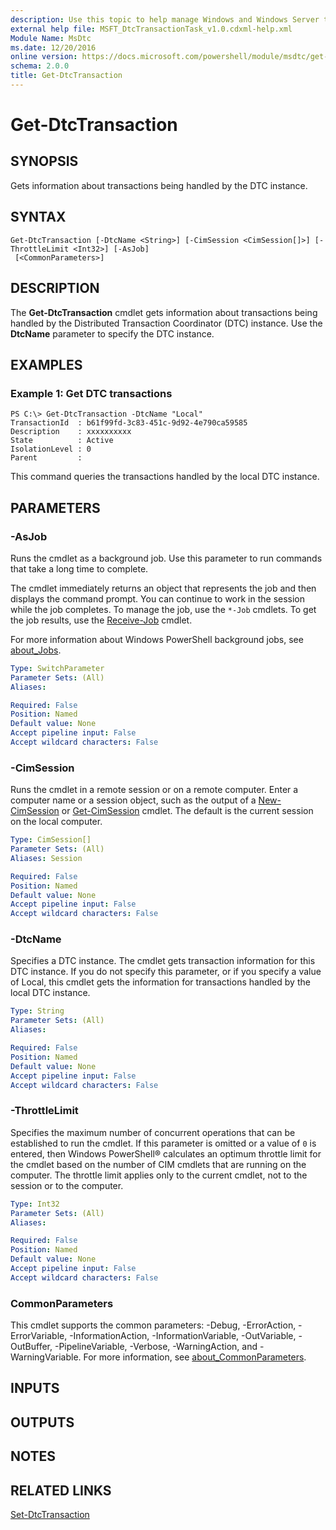 ```yaml
---
description: Use this topic to help manage Windows and Windows Server technologies with Windows PowerShell.
external help file: MSFT_DtcTransactionTask_v1.0.cdxml-help.xml
Module Name: MsDtc
ms.date: 12/20/2016
online version: https://docs.microsoft.com/powershell/module/msdtc/get-dtctransaction?view=windowsserver2019-ps&wt.mc_id=ps-gethelp
schema: 2.0.0
title: Get-DtcTransaction
---
```


# Get-DtcTransaction

## SYNOPSIS
Gets information about transactions being handled by the DTC instance.

## SYNTAX

```
Get-DtcTransaction [-DtcName <String>] [-CimSession <CimSession[]>] [-ThrottleLimit <Int32>] [-AsJob]
 [<CommonParameters>]
```

## DESCRIPTION
The **Get-DtcTransaction** cmdlet gets information about transactions being handled by the Distributed Transaction Coordinator (DTC) instance.
Use the **DtcName** parameter to specify the DTC instance.

## EXAMPLES

### Example 1: Get DTC transactions
```
PS C:\> Get-DtcTransaction -DtcName "Local"
TransactionId  : b61f99fd-3c83-451c-9d92-4e790ca59585
Description    : xxxxxxxxxx
State          : Active
IsolationLevel : 0
Parent         :
```

This command queries the transactions handled by the local DTC instance.

## PARAMETERS

### -AsJob
Runs the cmdlet as a background job. Use this parameter to run commands that take a long time to complete. 

The cmdlet immediately returns an object that represents the job and then displays the command prompt. 
You can continue to work in the session while the job completes. 
To manage the job, use the `*-Job` cmdlets. 
To get the job results, use the [Receive-Job](https://go.microsoft.com/fwlink/?LinkID=113372) cmdlet. 

For more information about Windows PowerShell background jobs, see [about_Jobs](https://go.microsoft.com/fwlink/?LinkID=113251).

```yaml
Type: SwitchParameter
Parameter Sets: (All)
Aliases: 

Required: False
Position: Named
Default value: None
Accept pipeline input: False
Accept wildcard characters: False
```

### -CimSession
Runs the cmdlet in a remote session or on a remote computer.
Enter a computer name or a session object, such as the output of a [New-CimSession](https://go.microsoft.com/fwlink/p/?LinkId=227967) or [Get-CimSession](https://go.microsoft.com/fwlink/p/?LinkId=227966) cmdlet.
The default is the current session on the local computer.

```yaml
Type: CimSession[]
Parameter Sets: (All)
Aliases: Session

Required: False
Position: Named
Default value: None
Accept pipeline input: False
Accept wildcard characters: False
```

### -DtcName
Specifies a DTC instance.
The cmdlet gets  transaction information for this DTC instance.
If you do not specify this parameter, or if you specify a value of Local, this cmdlet gets the information for transactions handled by the local DTC instance.

```yaml
Type: String
Parameter Sets: (All)
Aliases: 

Required: False
Position: Named
Default value: None
Accept pipeline input: False
Accept wildcard characters: False
```

### -ThrottleLimit
Specifies the maximum number of concurrent operations that can be established to run the cmdlet.
If this parameter is omitted or a value of `0` is entered, then Windows PowerShell® calculates an optimum throttle limit for the cmdlet based on the number of CIM cmdlets that are running on the computer.
The throttle limit applies only to the current cmdlet, not to the session or to the computer.

```yaml
Type: Int32
Parameter Sets: (All)
Aliases: 

Required: False
Position: Named
Default value: None
Accept pipeline input: False
Accept wildcard characters: False
```

### CommonParameters
This cmdlet supports the common parameters: -Debug, -ErrorAction, -ErrorVariable, -InformationAction, -InformationVariable, -OutVariable, -OutBuffer, -PipelineVariable, -Verbose, -WarningAction, and -WarningVariable. For more information, see [about_CommonParameters](https://go.microsoft.com/fwlink/?LinkID=113216).

## INPUTS

## OUTPUTS

## NOTES

## RELATED LINKS

[Set-DtcTransaction](./Set-DtcTransaction.md)

